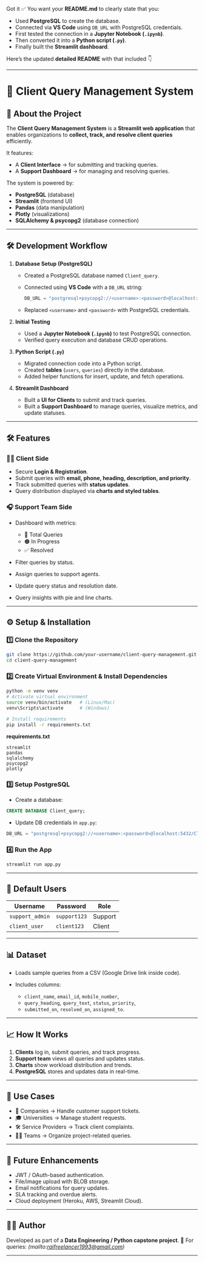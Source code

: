Got it ✅ You want your **README.md** to clearly state that you:

* Used **PostgreSQL** to create the database.
* Connected via **VS Code** using `DB_URL` with PostgreSQL credentials.
* First tested the connection in a **Jupyter Notebook (`.ipynb`)**.
* Then converted it into a **Python script (`.py`)**.
* Finally built the **Streamlit dashboard**.

Here’s the updated **detailed README** with that included 👇

---

# 📌 Client Query Management System

## 🚀 About the Project

The **Client Query Management System** is a **Streamlit web application** that enables organizations to **collect, track, and resolve client queries** efficiently.

It features:

* A **Client Interface** → for submitting and tracking queries.
* A **Support Dashboard** → for managing and resolving queries.

The system is powered by:

* **PostgreSQL** (database)
* **Streamlit** (frontend UI)
* **Pandas** (data manipulation)
* **Plotly** (visualizations)
* **SQLAlchemy & psycopg2** (database connection)

---

## 🛠️ Development Workflow

1. **Database Setup (PostgreSQL)**

   * Created a PostgreSQL database named `Client_query`.
   * Connected using **VS Code** with a `DB_URL` string:

     ```python
     DB_URL = "postgresql+psycopg2://<username>:<password>@localhost:5432/Client_query"
     ```
   * Replaced `<username>` and `<password>` with PostgreSQL credentials.

2. **Initial Testing**

   * Used a **Jupyter Notebook (`.ipynb`)** to test PostgreSQL connection.
   * Verified query execution and database CRUD operations.

3. **Python Script (`.py`)**

   * Migrated connection code into a Python script.
   * Created **tables** (`users`, `queries`) directly in the database.
   * Added helper functions for insert, update, and fetch operations.

4. **Streamlit Dashboard**

   * Built a **UI for Clients** to submit and track queries.
   * Built a **Support Dashboard** to manage queries, visualize metrics, and update statuses.

---

## 🛠️ Features

### 👨‍💻 Client Side

* Secure **Login & Registration**.
* Submit queries with **email, phone, heading, description, and priority**.
* Track submitted queries with **status updates**.
* Query distribution displayed via **charts and styled tables**.

### 🎧 Support Team Side

* Dashboard with metrics:

  * 📌 Total Queries
  * 🟠 In Progress
  * ✅ Resolved
* Filter queries by status.
* Assign queries to support agents.
* Update query status and resolution date.
* Query insights with pie and line charts.

---

## ⚙️ Setup & Installation

### 1️⃣ Clone the Repository

```bash
git clone https://github.com/your-username/client-query-management.git
cd client-query-management
```

### 2️⃣ Create Virtual Environment & Install Dependencies

```bash
python -m venv venv
# Activate virtual environment
source venv/bin/activate   # (Linux/Mac)
venv\Scripts\activate      # (Windows)

# Install requirements
pip install -r requirements.txt
```

**requirements.txt**

```
streamlit
pandas
sqlalchemy
psycopg2
plotly
```

### 3️⃣ Setup PostgreSQL

* Create a database:

```sql
CREATE DATABASE Client_query;
```

* Update DB credentials in `app.py`:

```python
DB_URL = "postgresql+psycopg2://<username>:<password>@localhost:5432/Client_query"
```

### 4️⃣ Run the App

```bash
streamlit run app.py
```

---

## 🔑 Default Users

| Username        | Password     | Role    |
| --------------- | ------------ | ------- |
| `support_admin` | `support123` | Support |
| `client_user`   | `client123`  | Client  |

---

## 📊 Dataset

* Loads sample queries from a CSV (Google Drive link inside code).
* Includes columns:

  * `client_name`, `email_id`, `mobile_number`,
  * `query_heading`, `query_text`, `status`, `priority`,
  * `submitted_on`, `resolved_on`, `assigned_to`.

---

## 📈 How It Works

1. **Clients** log in, submit queries, and track progress.
2. **Support team** views all queries and updates status.
3. **Charts** show workload distribution and trends.
4. **PostgreSQL** stores and updates data in real-time.

---

## 📌 Use Cases

* 🏢 Companies → Handle customer support tickets.
* 🎓 Universities → Manage student requests.
* 🛠️ Service Providers → Track client complaints.
* 👨‍💻 Teams → Organize project-related queries.

---

## 📌 Future Enhancements

* JWT / OAuth-based authentication.
* File/image upload with BLOB storage.
* Email notifications for query updates.
* SLA tracking and overdue alerts.
* Cloud deployment (Heroku, AWS, Streamlit Cloud).

---

## 👨‍🏫 Author

Developed as part of a **Data Engineering / Python capstone project**.
📧 For queries: *(mailto:rajfreelancer1993@gmail.com)*

---
